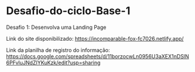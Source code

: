# Desafio-do-ciclo-Base-1
Desafio 1: Desenvolva uma Landing Page

Link do site disponibilizado: https://incomparable-fox-fc7026.netlify.app/

Link da planilha de registro do informação: https://docs.google.com/spreadsheets/d/11borzocwLn0956U3aXEX1nDSlN6PFvluJNdZIYKuKzk/edit?usp=sharing
